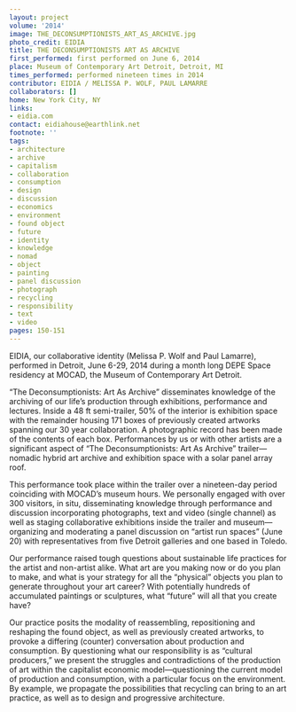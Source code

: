 ```yaml
---
layout: project
volume: '2014'
image: THE_DECONSUMPTIONISTS_ART_AS_ARCHIVE.jpg
photo_credit: EIDIA
title: THE DECONSUMPTIONISTS ART AS ARCHIVE
first_performed: first performed on June 6, 2014
place: Museum of Contemporary Art Detroit, Detroit, MI
times_performed: performed nineteen times in 2014
contributor: EIDIA / MELISSA P. WOLF, PAUL LAMARRE
collaborators: []
home: New York City, NY
links:
- eidia.com
contact: eidiahouse@earthlink.net
footnote: ''
tags:
- architecture
- archive
- capitalism
- collaboration
- consumption
- design
- discussion
- economics
- environment
- found object
- future
- identity
- knowledge
- nomad
- object
- painting
- panel discussion
- photograph
- recycling
- responsibility
- text
- video
pages: 150-151
---
```


EIDIA, our collaborative identity (Melissa P. Wolf and Paul Lamarre), performed in Detroit, June 6-29, 2014 during a month long DEPE Space residency at MOCAD, the Museum of Contemporary Art Detroit.

“The Deconsumptionists: Art As Archive” disseminates knowledge of the archiving of our life’s production through exhibitions, performance and lectures. Inside a 48 ft semi-trailer, 50% of the interior is exhibition space with the remainder housing 171 boxes of previously created artworks spanning our 30 year collaboration. A photographic record has been made of the contents of each box. Performances by us or with other artists are a significant aspect of “The Deconsumptionists: Art As Archive” trailer—nomadic hybrid art archive and exhibition space with a solar panel array roof.

This performance took place within the trailer over a nineteen-day period coinciding with MOCAD’s museum hours. We personally engaged with over 300 visitors, in situ, disseminating knowledge through performance and discussion incorporating photographs, text and video (single channel) as well as staging collaborative exhibitions inside the trailer and museum—organizing and moderating a panel discussion on “artist run spaces” (June 20) with representatives from five Detroit galleries and one based in Toledo.

Our performance raised tough questions about sustainable life practices for the artist and non-artist alike. What art are you making now or do you plan to make, and what is your strategy for all the “physical” objects you plan to generate throughout your art career? With potentially hundreds of accumulated paintings or sculptures, what “future” will all that you create have?

Our practice posits the modality of reassembling, repositioning and reshaping the found object, as well as previously created artworks, to provoke a differing (counter) conversation about production and consumption. By questioning what our responsibility is as “cultural producers,” we present the struggles and contradictions of the production of art within the capitalist economic model—questioning the current model of production and consumption, with a particular focus on the environment. By example, we propagate the possibilities that recycling can bring to an art practice, as well as to design and progressive architecture.

